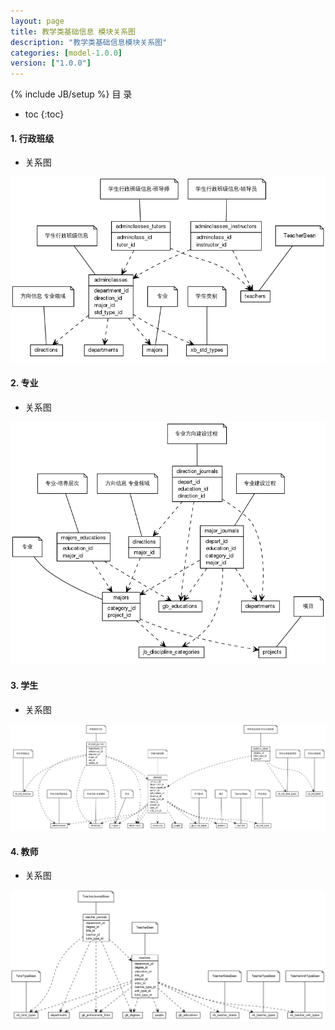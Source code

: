 ```yaml
---
layout: page
title: 教学类基础信息 模块关系图
description: "教学类基础信息模块关系图"
categories: [model-1.0.0]
version: ["1.0.0"]
---
```

{% include JB/setup %}
 目  录

* toc
{:toc}


#### 1. 行政班级
  * 关系图
  
![行政班级](images/adminclasses.png)


#### 2. 专业
  * 关系图
  
![专业](images/majors.png)


#### 3. 学生
  * 关系图
  
![学生](images/student.png)


#### 4. 教师
  * 关系图
  
![教师](images/teacher.png)

